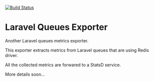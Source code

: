 [![Build Status](https://travis-ci.org/danieloliveira079/laravel-queues-exporter.svg?branch=master)](https://travis-ci.org/danieloliveira079/laravel-queues-exporter)

# Laravel Queues Exporter

Another Laravel queues metrics exporter.

This exporter extracts metrics from Laravel queues that are using Redis driver. 

All the collected metrics are forwared to a StatsD service.

More details soon...